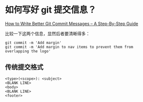 

# 如何写好 git 提交信息？

[How to Write Better Git Commit Messages – A Step-By-Step Guide](https://www.freecodecamp.org/news/how-to-write-better-git-commit-messages/)


比较一下这两个信息，显然后者要清晰得多：

    git commit -m 'Add margin'
    git commit -m 'Add margin to nav items to prevent them from overlapping the logo'

## 传统提交格式

    <type>(<scope>): <subject>
    <BLANK LINE>
    <body>
    <BLANK LINE>
    <footer>


